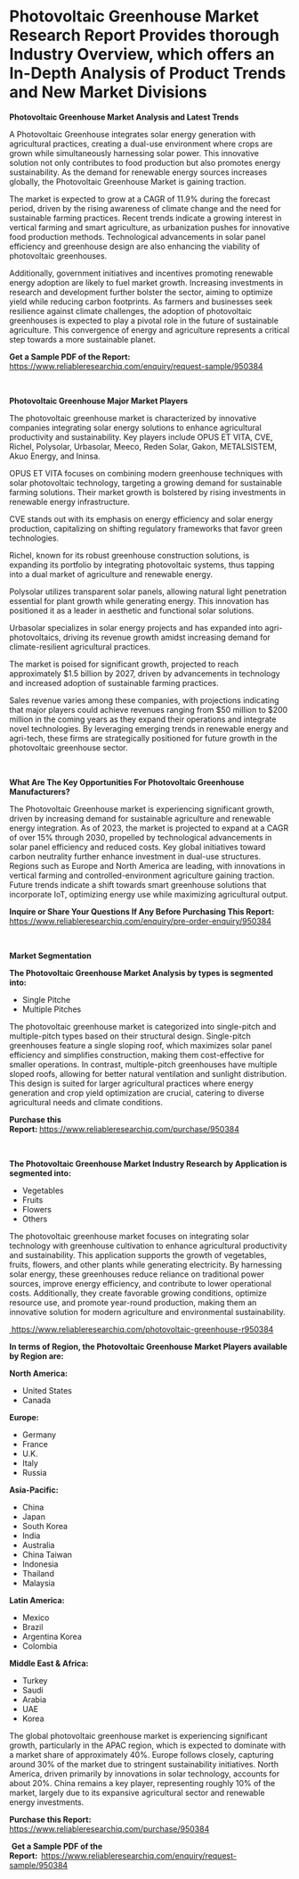 <p><h1>Photovoltaic Greenhouse Market Research Report Provides thorough Industry Overview, which offers an In-Depth Analysis of Product Trends and New Market Divisions</h1></p><p><strong>Photovoltaic Greenhouse Market Analysis and Latest Trends</strong></p>
<p><p>A Photovoltaic Greenhouse integrates solar energy generation with agricultural practices, creating a dual-use environment where crops are grown while simultaneously harnessing solar power. This innovative solution not only contributes to food production but also promotes energy sustainability. As the demand for renewable energy sources increases globally, the Photovoltaic Greenhouse Market is gaining traction.</p><p>The market is expected to grow at a CAGR of 11.9% during the forecast period, driven by the rising awareness of climate change and the need for sustainable farming practices. Recent trends indicate a growing interest in vertical farming and smart agriculture, as urbanization pushes for innovative food production methods. Technological advancements in solar panel efficiency and greenhouse design are also enhancing the viability of photovoltaic greenhouses.</p><p>Additionally, government initiatives and incentives promoting renewable energy adoption are likely to fuel market growth. Increasing investments in research and development further bolster the sector, aiming to optimize yield while reducing carbon footprints. As farmers and businesses seek resilience against climate challenges, the adoption of photovoltaic greenhouses is expected to play a pivotal role in the future of sustainable agriculture. This convergence of energy and agriculture represents a critical step towards a more sustainable planet.</p></p>
<p><strong>Get a Sample PDF of the Report:&nbsp;</strong> <a href="https://www.reliableresearchiq.com/enquiry/request-sample/950384?utm_campaign=2202&utm_medium=2&utm_source=Github&utm_content=ia&utm_term=16042025&utm_id=photovoltaic-greenhouse">https://www.reliableresearchiq.com/enquiry/request-sample/950384</a></p>
<p>&nbsp;</p>
<p><strong>Photovoltaic Greenhouse Major Market Players</strong></p>
<p><p>The photovoltaic greenhouse market is characterized by innovative companies integrating solar energy solutions to enhance agricultural productivity and sustainability. Key players include OPUS ET VITA, CVE, Richel, Polysolar, Urbasolar, Meeco, Reden Solar, Gakon, METALSISTEM, Akuo Energy, and Ininsa.</p><p>OPUS ET VITA focuses on combining modern greenhouse techniques with solar photovoltaic technology, targeting a growing demand for sustainable farming solutions. Their market growth is bolstered by rising investments in renewable energy infrastructure. </p><p>CVE stands out with its emphasis on energy efficiency and solar energy production, capitalizing on shifting regulatory frameworks that favor green technologies. </p><p>Richel, known for its robust greenhouse construction solutions, is expanding its portfolio by integrating photovoltaic systems, thus tapping into a dual market of agriculture and renewable energy.</p><p>Polysolar utilizes transparent solar panels, allowing natural light penetration essential for plant growth while generating energy. This innovation has positioned it as a leader in aesthetic and functional solar solutions.</p><p>Urbasolar specializes in solar energy projects and has expanded into agri-photovoltaics, driving its revenue growth amidst increasing demand for climate-resilient agricultural practices.</p><p>The market is poised for significant growth, projected to reach approximately $1.5 billion by 2027, driven by advancements in technology and increased adoption of sustainable farming practices.</p><p>Sales revenue varies among these companies, with projections indicating that major players could achieve revenues ranging from $50 million to $200 million in the coming years as they expand their operations and integrate novel technologies. By leveraging emerging trends in renewable energy and agri-tech, these firms are strategically positioned for future growth in the photovoltaic greenhouse sector.</p></p>
<p>&nbsp;</p>
<p><strong>What Are The Key Opportunities For Photovoltaic Greenhouse Manufacturers?</strong></p>
<p><p>The Photovoltaic Greenhouse market is experiencing significant growth, driven by increasing demand for sustainable agriculture and renewable energy integration. As of 2023, the market is projected to expand at a CAGR of over 15% through 2030, propelled by technological advancements in solar panel efficiency and reduced costs. Key global initiatives toward carbon neutrality further enhance investment in dual-use structures. Regions such as Europe and North America are leading, with innovations in vertical farming and controlled-environment agriculture gaining traction. Future trends indicate a shift towards smart greenhouse solutions that incorporate IoT, optimizing energy use while maximizing agricultural output.</p></p>
<p><strong>Inquire or Share Your Questions If Any Before Purchasing This Report:</strong> <a href="https://www.reliableresearchiq.com/enquiry/pre-order-enquiry/950384?utm_campaign=2202&utm_medium=2&utm_source=Github&utm_content=ia&utm_term=16042025&utm_id=photovoltaic-greenhouse">https://www.reliableresearchiq.com/enquiry/pre-order-enquiry/950384</a></p>
<p>&nbsp;</p>
<p><strong>Market Segmentation</strong></p>
<p><strong>The Photovoltaic Greenhouse Market Analysis by types is segmented into:</strong></p>
<p><ul><li>Single Pitche</li><li>Multiple Pitches</li></ul></p>
<p><p>The photovoltaic greenhouse market is categorized into single-pitch and multiple-pitch types based on their structural design. Single-pitch greenhouses feature a single sloping roof, which maximizes solar panel efficiency and simplifies construction, making them cost-effective for smaller operations. In contrast, multiple-pitch greenhouses have multiple sloped roofs, allowing for better natural ventilation and sunlight distribution. This design is suited for larger agricultural practices where energy generation and crop yield optimization are crucial, catering to diverse agricultural needs and climate conditions.</p></p>
<p><strong>Purchase this Report:&nbsp;</strong><a href="https://www.reliableresearchiq.com/purchase/950384?utm_campaign=2202&utm_medium=2&utm_source=Github&utm_content=ia&utm_term=16042025&utm_id=photovoltaic-greenhouse">https://www.reliableresearchiq.com/purchase/950384</a></p>
<p>&nbsp;</p>
<p><strong>The Photovoltaic Greenhouse Market Industry Research by Application is segmented into:</strong></p>
<p><ul><li>Vegetables</li><li>Fruits</li><li>Flowers</li><li>Others</li></ul></p>
<p><p>The photovoltaic greenhouse market focuses on integrating solar technology with greenhouse cultivation to enhance agricultural productivity and sustainability. This application supports the growth of vegetables, fruits, flowers, and other plants while generating electricity. By harnessing solar energy, these greenhouses reduce reliance on traditional power sources, improve energy efficiency, and contribute to lower operational costs. Additionally, they create favorable growing conditions, optimize resource use, and promote year-round production, making them an innovative solution for modern agriculture and environmental sustainability.</p></p>
<p><a href="https://www.reliableresearchiq.com/photovoltaic-greenhouse-r950384?utm_campaign=2202&utm_medium=2&utm_source=Github&utm_content=ia&utm_term=16042025&utm_id=photovoltaic-greenhouse">&nbsp;https://www.reliableresearchiq.com/photovoltaic-greenhouse-r950384</a></p>
<p><strong>In terms of Region, the Photovoltaic Greenhouse Market Players available by Region are:</strong></p>
<p>
    <p> <strong> North America: </strong>
        <ul>
            <li>United States</li>
            <li>Canada</li>
        </ul>
        </p> 
    <p> <strong> Europe: </strong>
        <ul>
            <li>Germany</li>
            <li>France</li>
            <li>U.K.</li>
            <li>Italy</li>
            <li>Russia</li>
        </ul>
        </p> 
    <p> <strong> Asia-Pacific: </strong>
        <ul>
            <li>China</li>
            <li>Japan</li>
            <li>South Korea</li>
            <li>India</li>
            <li>Australia</li>
            <li>China Taiwan</li>
            <li>Indonesia</li>
            <li>Thailand</li>
            <li>Malaysia</li>
        </ul>
        </p> 
    <p> <strong> Latin America: </strong>
        <ul>
            <li>Mexico</li>
            <li>Brazil</li>
            <li>Argentina Korea</li>
            <li>Colombia</li>
        </ul>
        </p> 
    <p> <strong> Middle East & Africa: </strong>
        <ul>
            <li>Turkey</li>
            <li>Saudi</li>
            <li>Arabia</li>
            <li>UAE</li>
            <li>Korea</li>
        </ul>
    </p>
    </p>
<p><p>The global photovoltaic greenhouse market is experiencing significant growth, particularly in the APAC region, which is expected to dominate with a market share of approximately 40%. Europe follows closely, capturing around 30% of the market due to stringent sustainability initiatives. North America, driven primarily by innovations in solar technology, accounts for about 20%. China remains a key player, representing roughly 10% of the market, largely due to its expansive agricultural sector and renewable energy investments.</p></p>
<p><strong>Purchase this Report: </strong><a href="https://www.reliableresearchiq.com/purchase/950384?utm_campaign=2202&utm_medium=2&utm_source=Github&utm_content=ia&utm_term=16042025&utm_id=photovoltaic-greenhouse">https://www.reliableresearchiq.com/purchase/950384</a></p>
<p>&nbsp;<strong>Get a Sample PDF of the Report:&nbsp;&nbsp;</strong><a href="https://www.reliableresearchiq.com/enquiry/request-sample/950384?utm_campaign=2202&utm_medium=2&utm_source=Github&utm_content=ia&utm_term=16042025&utm_id=photovoltaic-greenhouse">https://www.reliableresearchiq.com/enquiry/request-sample/950384</a></p>
<p><strong></strong></p>
<p><p></p><p></p><p></p></p>